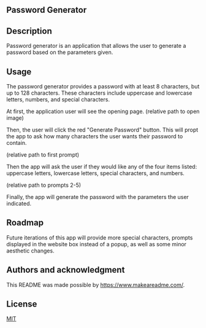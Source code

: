 ## Password Generator 


## Description
Password generator is an application that allows the user to generate a password based on the parameters given. 

## Usage
The password generator provides a password with at least 8 characters, but up to 128 characters. These characters include uppercase and lowercase letters, numbers, and special characters.  

At first, the application user will see the opening page. 
(relative path to open image)

Then, the user will click the red "Generate Password" button. 
This will propt the app to ask how many characters the user wants their password to contain. 

(relative path to first prompt)

Then the app will ask the user if they would like any of the four items listed: uppercase letters, lowercase letters, special characters, and numbers. 

(relative path to prompts 2-5)

Finally, the app will generate the password with the parameters the user indicated. 

## Roadmap
Future iterations of this app will provide more special characters, prompts displayed in the website box instead of a popup, as well as some minor aesthetic changes. 


## Authors and acknowledgment
This README was made possible by https://www.makeareadme.com/. 

## License
[MIT](https://choosealicense.com/licenses/mit/)

